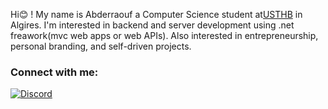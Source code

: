 Hi😊 ! My name is Abderraouf  a Computer Science student at[USTHB](https://www.usthb.dz/) in Algires.
I'm interested in backend and server development using .net freawork(mvc web apps or web APIs).
Also interested in entrepreneurship, personal branding, and self-driven projects.

### Connect with me:


[![Discord](https://img.shields.io/badge/Discord-7289DA?style=flat-square&logo=discord)](https://discord.com/users/raouf._.bk)
